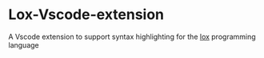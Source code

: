 # Lox-Vscode-extension
A Vscode extension to support syntax highlighting for the [lox](https://github.com/munificent/craftinginterpreters/tree/master/java/com/craftinginterpreters/lox) programming language

